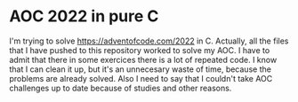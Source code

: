 <h1>AOC 2022 in pure C</h1>

I'm trying to solve https://adventofcode.com/2022 in C. 
Actually, all the files that I have pushed to this repository worked to solve my AOC.
I have to admit that there in some exercices there is a lot of repeated code. I know that I can clean it up, but it's an unnecesary waste of time, because the problems are already solved. Also I need to say that I couldn't take AOC challenges up to date because of studies and other reasons.
